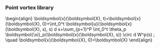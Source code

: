 
### Point vortex library

\begin{align}
\boldsymbol{x}(\boldsymbol{X}, t)=\boldsymbol{x}(\boldsymbol{X}, 0)+\int_0^t \boldsymbol{u}(\boldsymbol{x}(\boldsymbol{X}, s), s) d s+\sum_{p=1}^P \int_0^t \theta_p \boldsymbol{\xi}_p(\boldsymbol{x}(\boldsymbol{X}, s)) \circ d W^p(s) ; \quad \boldsymbol{x}(\boldsymbol{X}, 0)=\boldsymbol{X}
\end{align}